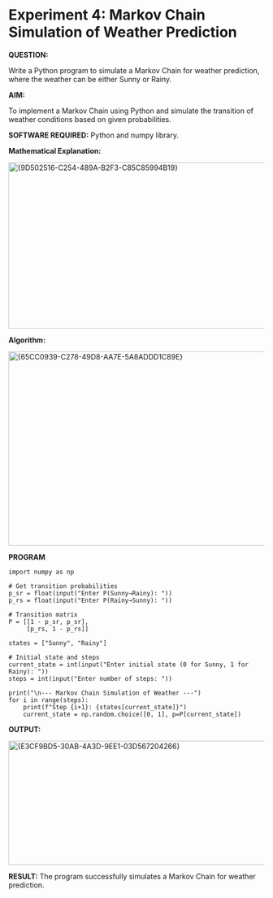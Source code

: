 # Experiment 4: Markov Chain Simulation of Weather Prediction

**QUESTION:**
 
 Write a Python program to simulate a Markov Chain for weather prediction, 
      where  the weather can be either Sunny or Rainy.

**AIM:**

To implement a Markov Chain using Python and simulate the transition of weather 
conditions based on given probabilities. 

**SOFTWARE REQUIRED:** Python and numpy library. 

**Mathematical Explanation:**

<img width="771" height="327" alt="{9D502516-C254-489A-B2F3-C85C85994B19}" src="https://github.com/user-attachments/assets/2023fc79-3ce1-4f00-bb5a-a9c83257d66f" />

**Algorithm:**

<img width="744" height="382" alt="{65CC0939-C278-49D8-AA7E-5A8ADDD1C89E}" src="https://github.com/user-attachments/assets/fa7554e6-1148-4cc2-8dde-e841703900b9" />

**PROGRAM**
```
import numpy as np 
 
# Get transition probabilities 
p_sr = float(input("Enter P(Sunny→Rainy): ")) 
p_rs = float(input("Enter P(Rainy→Sunny): ")) 
 
# Transition matrix 
P = [[1 - p_sr, p_sr], 
     [p_rs, 1 - p_rs]] 
 
states = ["Sunny", "Rainy"] 
 
# Initial state and steps 
current_state = int(input("Enter initial state (0 for Sunny, 1 for Rainy): ")) 
steps = int(input("Enter number of steps: ")) 
 
print("\n--- Markov Chain Simulation of Weather ---") 
for i in range(steps): 
    print(f"Step {i+1}: {states[current_state]}") 
    current_state = np.random.choice([0, 1], p=P[current_state])
```
**OUTPUT:**

<img width="519" height="244" alt="{E3CF9BD5-30AB-4A3D-9EE1-03D567204266}" src="https://github.com/user-attachments/assets/ba9b5546-499a-44ef-aed2-4b5ebb4af888" />


**RESULT:**
The program successfully simulates a Markov Chain for weather prediction.

